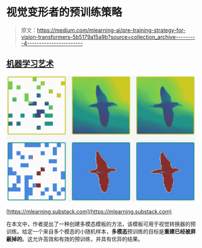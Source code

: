 # 视觉变形者的预训练策略

> 原文：<https://medium.com/mlearning-ai/pre-training-strategy-for-vision-transformers-5b5179a15a9b?source=collection_archive---------4----------------------->

## [机器学习艺术](https://mlearning.substack.comhttps://mlearning.substack.com)

[![](img/52c4d84e12c33f943b0166cd018915e1.png)](https://mlearning.substack.com)

[https://mlearning.substack.com](https://mlearning.substack.com)

在本文中，作者提出了一种创建多模态模板的方法，该模板可用于视觉转换器的预训练。给定一个来自多个模态的小随机样本，**多模态**预训练的目标是**重建已经被屏蔽掉的**。这允许高效和有效的预训练，并具有优异的结果。
